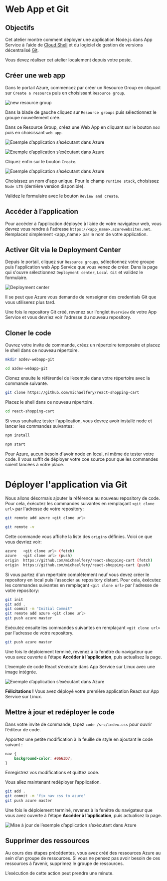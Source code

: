 # Web App et Git

## Objectifs

Cet atelier montre comment déployer une application Node.js dans App Service à l’aide de [Cloud Shell](https://docs.microsoft.com/azure/cloud-shell/overview) et du logiciel de gestion de versions décentralisé [Git](https://fr.wikipedia.org/wiki/Git).

Vous devez réaliser cet atelier localement depuis votre poste.

## Créer une web app

Dans le portail Azure, commencez par créer un Resource Group en cliquant sur `Create a resource` puis en choisissant `Resource group`.

![new resource group](media/portal-new-rg.png)

Dans la blade de gauche cliquez sur `Resource groups` puis sélectionnez le groupe nouvellement créé.

Dans ce Resource Group, créez une Web App en cliquant sur le bouton `Add` puis en choisissant `web app`.

![Exemple d’application s’exécutant dans Azure](media/portal-add-resource.png)

![Exemple d’application s’exécutant dans Azure](media/portal-new-webapp.png)

Cliquez enfin sur le bouton `Create`.

![Exemple d’application s’exécutant dans Azure](media/portal-new-webapp-2.png)

Choisissez un nom d'app unique.
Pour le champ `runtime stack`, choisissez `Node LTS` (dernière version disponible).

Validez le formulaire avec le bouton `Review and create`.

## Accéder à l’application

Pour accéder à l’application déployée à l’aide de votre navigateur web, vous devrez vous rendre à l'adresse `https://<app_name>.azurewebsites.net`. Remplacez simplement <app_name> par le nom de votre application.

## Activer Git via le Deployment Center

Depuis le portail, cliquez sur `Resource groups`, sélectionnez votre groupe puis l'application web App Service que vous venez de créer.
Dans la page qui s'ouvre sélectionnez `Deployment center`, `Local Git` et validez le formulaire.

![Deployment center](media/portal-deployment-center.png)



Il se peut que Azure vous demande de renseigner des credentials Git que vous utiliserez plus tard.

Une fois le repository Git créé, revenez sur l'onglet `Overview` de votre App Service et vous devriez voir l'adresse du nouveau repository.

## Cloner le code

Ouvrez votre invite de commande, créez un répertoire temporaire et placez le shell dans ce nouveau répertoire.

```bash
mkdir azdev-webapp-git

cd azdev-webapp-git
```

Clonez ensuite le référentiel de l’exemple dans votre répertoire avec la commande suivante.

```bash
git clone https://github.com/michaelfery/react-shopping-cart
```

Placez le shell dans ce nouveau répertoire.

```bash
cd react-shopping-cart
```

Si vous souhaitez tester l'application, vous devrez avoir installé node et lancer les commandes suivantes:

```bash
npm install

npm start
```

Pour Azure, aucun besoin d'avoir node en local, ni même de tester votre code. Il vous suffit de déployer votre coe source pour que les commandes soient lancées à votre place.

# Déployer l'application via Git

Nous allons désormais ajouter la référence au nouveau repository de code. Pour cela, éxécutez les commandes suivantes en remplaçant `<git clone url>` par l'adresse de votre repository:

```bash
git remote add azure <git clone url>
```

```bash
git remote -v
```

Cette commande vous affiche la liste des `origins` définies. Voici ce que vous devriez voir:

```bash
azure   <git clone url> (fetch)
azure   <git clone url> (push)
origin  https://github.com/michaelfery/react-shopping-cart (fetch)
origin  https://github.com/michaelfery/react-shopping-cart (push)
```

Si vous partez d'un repertoire complètement neuf vous devez créer le repository en local puis l'associer au repository distant.
Pour cela, éxécutez les commandes suivantes en remplaçant `<git clone url>` par l'adresse de votre repository:

```bash
git init
git add .
git commit -m "Initial Commit"
git remote add azure <git clone url>
git push azure master
```


Exécutez ensuite les commandes suivantes en remplaçant `<git clone url>` par l'adresse de votre repository.

```bash
git push azure master
```

Une fois le déploiement terminé, revenez à la fenêtre du navigateur que vous avez ouverte à l’étape **Accéder à l’application**, puis actualisez la page.

L’exemple de code React s’exécute dans App Service sur Linux avec une image intégrée.

![Exemple d’application s’exécutant dans Azure](media/react-shopping-cart-red.png)

**Félicitations !** Vous avez déployé votre première application React sur App Service sur Linux.

## Mettre à jour et redéployer le code

Dans votre invite de commande, tapez `code /src/index.css` pour ouvrir l’éditeur de code.

 Apportez une petite modification à la feuille de style en ajoutant le code suivant :

```css
nav {
    background-color: #0663D7;
}
```

Enregistrez vos modifications et quittez code.

Vous allez maintenant redéployer l’application.

```bash
git add .
git commit -m 'fix nav css to azure'
git push azure master
```

Une fois le déploiement terminé, revenez à la fenêtre du navigateur que vous avez ouverte à l’étape **Accéder à l’application**, puis actualisez la page.

![Mise à jour de l’exemple d’application s’exécutant dans Azure](media/react-shopping-cart-blue.png)

## Supprimer des ressources

Au cours des étapes précédentes, vous avez créé des ressources Azure au sein d’un groupe de ressources. Si vous ne pensez pas avoir besoin de ces ressources à l’avenir, supprimez le groupe de ressources.

L’exécution de cette action peut prendre une minute.
